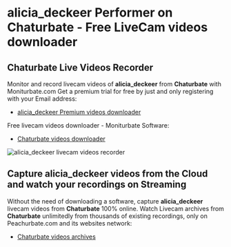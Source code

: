 # alicia_deckeer Performer on Chaturbate - Free LiveCam videos downloader

## Chaturbate Live Videos Recorder

Monitor and record livecam videos of **alicia_deckeer** from **Chaturbate** with Moniturbate.com
Get a premium trial for free by just and only registering with your Email address:
* [alicia_deckeer Premium videos downloader](https://moniturbate.com/request-demo-licence-key.html)

Free livecam videos downloader - Moniturbate Software:
* [Chaturbate videos downloader](https://moniturbate.com/moniturbate-download-software.html)

![alicia_deckeer livecam videos recorder](https://peachurnet.com/templates/moniturbate-software.png)


## Capture alicia_deckeer videos from the Cloud and watch your recordings on Streaming

Without the need of downloading a software, capture **alicia_deckeer** livecam videos from **Chaturbate** 100% online.
Watch Livecam archives from **Chaturbate** unlimitedly from thousands of existing recordings, only on Peachurbate.com and its websites network:
* [Chaturbate videos archives](https://peachurnet.com/)